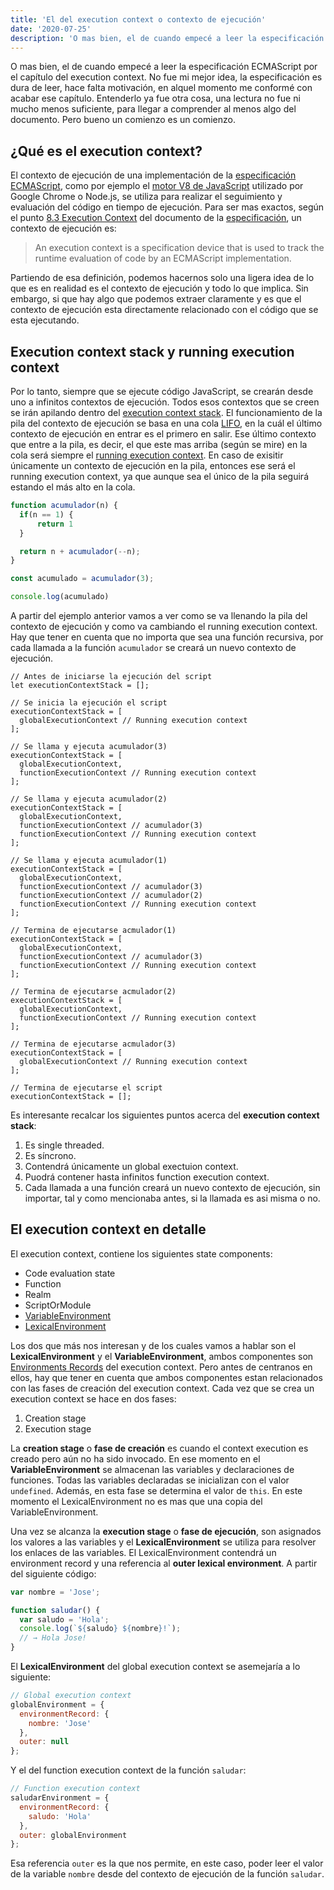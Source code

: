 ```yaml
---
title: 'El del execution context o contexto de ejecución'
date: '2020-07-25'
description: 'O mas bien, el de cuando empecé a leer la especificación ECMAScript por el capítulo del execution context.'
---
```


O mas bien, el de cuando empecé a leer la especificación ECMAScript por el capítulo del execution context. No fue mi mejor idea, la especificación es dura de leer, hace falta motivación, en alquel momento me conformé con acabar ese capítulo. Entenderlo ya fue otra cosa, una lectura no fue ni mucho menos suficiente, para llegar a comprender al menos algo del documento. Pero bueno un comienzo es un comienzo.

## ¿Qué es el execution context?

El contexto de ejecución de una implementación de la [especificación ECMAScript](http://www.ecma-international.org/publications/standards/Ecma-262.htm), como por ejemplo el [motor V8 de JavaScript](https://v8.dev) utilizado por Google Chrome o Node.js, se utiliza para realizar el seguimiento y evaluación del código en tiempo de ejecución. Para ser mas exactos, según el punto [8.3 Execution Context](https://tc39.es/ecma262/#sec-execution-contexts) del documento de la [especificación](https://tc39.es/ecma262/), un contexto de ejecución es:

> An execution context is a specification device that is used to track the runtime evaluation of code by an ECMAScript implementation. 

Partiendo de esa definición, podemos hacernos solo una ligera idea de lo que es en realidad es el contexto de ejecución y todo lo que implica. Sin embargo, si que hay algo que podemos extraer claramente y es que el contexto de ejecución esta directamente relacionado con el código que se esta ejecutando.

## Execution context stack y running execution context

Por lo tanto, siempre que se ejecute código JavaScript, se crearán desde uno a infinitos contextos de ejecución. Todos esos contextos que se creen se irán apilando dentro del [execution context stack](https://tc39.es/ecma262/#execution-context-stack). El funcionamiento de la pila del contexto de ejecución se basa en una cola [LIFO](https://es.wikipedia.org/wiki/Last_in,_first_out), en la cuál el último contexto de ejecución en entrar es el primero en salir. Ese último contexto que entre a la pila, es decir, el que este mas arriba (según se mire) en la cola será siempre el [running execution context](https://tc39.es/ecma262/#running-execution-context). En caso de exisitir únicamente un contexto de ejecución en la pila, entonces ese será el running execution context, ya que aunque sea el único de la pila seguirá estando el más alto en la cola.

```javascript
function acumulador(n) {
  if(n == 1) {
      return 1
  }

  return n + acumulador(--n);
}

const acumulado = acumulador(3);

console.log(acumulado)
```
A partir del ejemplo anterior vamos a ver como se va llenando la pila del contexto de ejecución y como va cambiando el running execution context. Hay que tener en cuenta que no importa que sea una función recursiva, por cada llamada a la función `acumulador` se creará un nuevo contexto de ejecución.

```javascript{6,12,19,27,34,40,45}
// Antes de iniciarse la ejecución del script
let executionContextStack = [];

// Se inicia la ejecución el script
executionContextStack = [
  globalExecutionContext // Running execution context 
];

// Se llama y ejecuta acumulador(3)
executionContextStack = [
  globalExecutionContext,
  functionExecutionContext // Running execution context
];

// Se llama y ejecuta acumulador(2)
executionContextStack = [
  globalExecutionContext,
  functionExecutionContext // acumulador(3)
  functionExecutionContext // Running execution context
];

// Se llama y ejecuta acumulador(1)
executionContextStack = [
  globalExecutionContext,
  functionExecutionContext // acumulador(3)
  functionExecutionContext // acumulador(2)
  functionExecutionContext // Running execution context
];

// Termina de ejecutarse acmulador(1)
executionContextStack = [
  globalExecutionContext,
  functionExecutionContext // acumulador(3)
  functionExecutionContext // Running execution context
];

// Termina de ejecutarse acmulador(2)
executionContextStack = [
  globalExecutionContext,
  functionExecutionContext // Running execution context
];

// Termina de ejecutarse acmulador(3)
executionContextStack = [
  globalExecutionContext // Running execution context 
];

// Termina de ejecutarse el script
executionContextStack = [];
```

Es interesante recalcar los siguientes puntos acerca del **execution context stack**:
1. Es single threaded.
2. Es síncrono.
3. Contendrá únicamente un global exectuion context.
4. Puodrá contener hasta infinitos function execution context.
5. Cada llamada a una función creará un nuevo contexto de ejecución, sin importar, tal y como mencionaba antes, si la llamada es asi misma o no.

## El execution context en detalle

El execution context, contiene los siguientes state components:

- Code evaluation state 
- Function
- Realm
- ScriptOrModule
- [VariableEnvironment](https://tc39.es/ecma262/#table-23)
- [LexicalEnvironment](https://tc39.es/ecma262/#table-23)

Los dos que más nos interesan y de los cuales vamos a hablar son el **LexicalEnvironment** y el **VariableEnvironment**, ambos componentes son [Environments Records](https://tc39.es/ecma262/#sec-environment-records) del execution context. Pero antes de centranos en ellos, hay que tener en cuenta que ambos componentes estan relacionados con las fases de creación del execution context. Cada vez que se crea un execution context se hace en dos fases:

1. Creation stage
2. Execution stage

La **creation stage** o **fase de creación** es cuando el context execution es creado pero aún no ha sido invocado. En ese momento en el **VariableEnvironment** se almacenan las variables y declaraciones de funciones. Todas las variables declaradas se inicializan con el valor `undefined`. Además, en esta fase se determina el valor de `this`. En este momento el LexicalEnvironment no es mas que una copia del VariableEnvironment.

Una vez se alcanza la **execution stage** o **fase de ejecución**, son asignados los valores a las variables y el **LexicalEnvironment** se utiliza para resolver los enlaces de las variables. El LexicalEnvironment contendrá un environment record y una referencia al **outer lexical environment**. A partir del siguiente código:

```javascript
var nombre = 'Jose';

function saludar() {
  var saludo = 'Hola';
  console.log(`${saludo} ${nombre}!`);
  // → Hola Jose!
}
```

El **LexicalEnvironment** del global execution context se asemejaría a lo siguiente:

```javascript
// Global execution context
globalEnvironment = {
  environmentRecord: {
    nombre: 'Jose'
  },
  outer: null
};
```

Y el del function execution context de la función `saludar`:

```javascript
// Function execution context
saludarEnvironment = {
  environmentRecord: {
    saludo: 'Hola'
  },
  outer: globalEnvironment
};
```

Esa referencia `outer` es la que nos permite, en este caso, poder leer el valor de la variable `nombre` desde del contexto de ejecución de la función `saludar`.